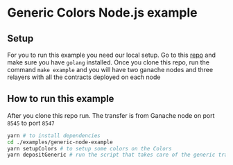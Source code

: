 # Generic Colors Node.js example

## Setup

For you to run this example you need our local setup. Go to this [repo](https://github.com/sygmaprotocol/sygma-relayer) and make sure you have `golang` installed. Once you clone this repo, run the command `make example` and you will have two ganache nodes and three relayers with all the contracts deployed on each node

## How to run this example

After you clone this repo run. The transfer is from Ganache node on port `8545` to port `8547`

```bash
yarn # to install dependencies
cd ./examples/generic-node-example
yarn setupColors # to setup some colors on the Colors
yarn depositGeneric # run the script that takes care of the generic transfer
```
